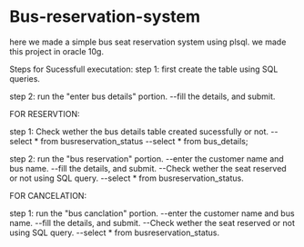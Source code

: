 # Bus-reservation-system
here we made a simple bus seat reservation system using plsql.
we made this project in oracle 10g.



Steps for Sucessfull executation:
step 1:
first create the table using SQL queries.

step 2:
run the "enter bus details" portion.
--fill the details, and submit.

FOR RESERVTION:

step 1:
Check wether the bus details table created sucessfully or not.
--select * from busreservation_status
--select * from bus_details;
  

step 2:
 run the "bus reservation" portion.
--enter the customer name and bus name.
--fill the details, and submit.
--Check wether the seat reserved or not using SQL query.
  --select * from busreservation_status.
  
FOR CANCELATION:

step 1:
 run the "bus canclation" portion.
--enter the customer name and bus name.
--fill the details, and submit.
--Check wether the seat reserved or not using SQL query.
    --select * from busreservation_status.
